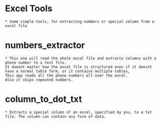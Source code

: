 # Excel Tools
    * Some simple tools, for extracting numbers or special column from a excel file

# numbers_extractor
    * This one will read the whole excel file and extracts columns with a phone number to a text file.
    It doesnt matter how the excel file is structured even if it doesnt have a normal table form, or it contains multiple tables,
    This app reads all the phone numbers all over the excel. 
    Also it skips repeated numbers.

# column_to_dot_txt
    * Extracts a special column of an excel, specified by you, to a txt file. The column can contain any form of data.